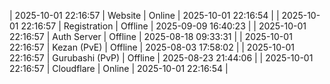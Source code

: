 | 2025-10-01 22:16:57 | Website | Online | 2025-10-01 22:16:54 |
| 2025-10-01 22:16:57 | Registration | Offline | 2025-09-09 16:40:23 |
| 2025-10-01 22:16:57 | Auth Server | Offline | 2025-08-18 09:33:31 |
| 2025-10-01 22:16:57 | Kezan (PvE) | Offline | 2025-08-03 17:58:02 |
| 2025-10-01 22:16:57 | Gurubashi (PvP) | Offline | 2025-08-23 21:44:06 |
| 2025-10-01 22:16:57 | Cloudflare | Online | 2025-10-01 22:16:54 |
